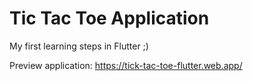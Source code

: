# Tic Tac Toe Application

My first learning steps in Flutter ;)

Preview application:
https://tick-tac-toe-flutter.web.app/
